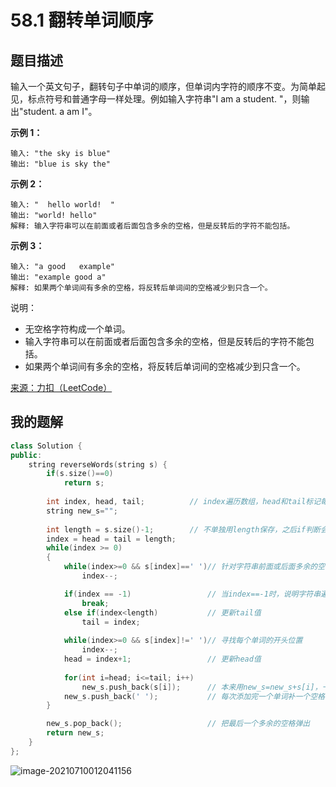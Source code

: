 # 58.1 翻转单词顺序

## 题目描述

输入一个英文句子，翻转句子中单词的顺序，但单词内字符的顺序不变。为简单起见，标点符号和普通字母一样处理。例如输入字符串"I am a student. "，则输出"student. a am I"。

**示例 1：**
```
输入: "the sky is blue"
输出: "blue is sky the"
```

**示例 2：**
```
输入: "  hello world!  "
输出: "world! hello"
解释: 输入字符串可以在前面或者后面包含多余的空格，但是反转后的字符不能包括。
```

**示例 3：**
```
输入: "a good   example"
输出: "example good a"
解释: 如果两个单词间有多余的空格，将反转后单词间的空格减少到只含一个。
```

说明：
- 无空格字符构成一个单词。
- 输入字符串可以在前面或者后面包含多余的空格，但是反转后的字符不能包括。
- 如果两个单词间有多余的空格，将反转后单词间的空格减少到只含一个。

[来源：力扣（LeetCode）](https://leetcode-cn.com/problems/fan-zhuan-dan-ci-shun-xu-lcof)



## 我的题解
```c++
class Solution {
public:
    string reverseWords(string s) {
        if(s.size()==0)
            return s;
        
        int index, head, tail;			// index遍历数组，head和tail标记每个单词的头和尾
        string new_s="";
        
        int length = s.size()-1;		// 不单独用length保存，之后if判断会出错
        index = head = tail = length;
        while(index >= 0)
        {
            while(index>=0 && s[index]==' ')// 针对字符串前面或后面多余的空格
                index--;

            if(index == -1)					// 当index==-1时，说明字符串遍历结束，跳出循环
                break;
            else if(index<length)			// 更新tail值
                tail = index;
                
            while(index>=0 && s[index]!=' ')// 寻找每个单词的开头位置
                index--;
            head = index+1;					// 更新head值
            
            for(int i=head; i<=tail; i++)
                new_s.push_back(s[i]);		// 本来用new_s=new_s+s[i]，一些长case会超时。。
            new_s.push_back(' ');			// 每次添加完一个单词补一个空格
        }

        new_s.pop_back();					// 把最后一个多余的空格弹出
        return new_s;
    }
};
```

![image-20210710012041156](C:\Users\linyingxuan\AppData\Roaming\Typora\typora-user-images\image-20210710012041156.png)
